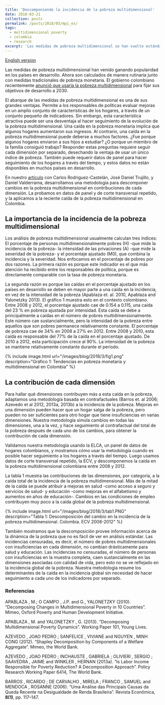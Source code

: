 ```yaml
---
title: 'Descomponiendo la incidencia de la pobreza multidimensional'
date: 2018-03-21
collection: posts
permalink: /posts/2018/03/mpi_es/
tags:
  - multidimensional poverty
  - colombia
  - research
excerpt: 'Las medidas de pobreza multidimensional se han vuelto estándar como indicadores complementarios de la pobreza en varios países. Proponemos una aplicación de metodologías existentes que descomponen agregados de bienestar, basadas en simulaciones contrafactuales, para dividir los cambios en la pobreza multidimensional en la variación atribuida a cada una de las dimensiones.' 
---
```


[English version](/posts/2018/03/mpi)

Las medidas de pobreza multidimensional han venido ganando popularidad en los países en desarrollo. Ahora son calculados de manera rutinaria junto con medidas tradicionales de pobreza monetaria. El gobierno colombiano recientemente [anunció que usaría la pobreza multidimensional](https://www.elespectador.com/economia/las-16-apuestas-del-gobierno-para-el-desarrollo-sostenible-articulo-744808) para fijar sus objetivos de desarrollo a 2030.

El abarque de las medidas de pobreza multidimensional es una de sus grandes ventajas. Permite a los responsables de políticas evaluar mejoras en un amplio conjunto de características de los hogares, a través de un conjunto pequeño de indicadores. Sin embargo, esta característica atractiva puede ser una desventaja al hacer seguimiento de la evolución de la pobreza multidimensional. Una caída en la pobreza monetaria implica que algunos hogares aumentaron sus ingresos. Al contrario, una caída en la pobreza multidimensional puede deberse a muchos factores. ¿Fue porque algunos hogares enviaron a sus hijos a estudiar? ¿O porque un miembro de la familia consiguió trabajo? Responder estas preguntas requiere seguir cada dimensión por separado, desechando la ventaja de usar un único índice de pobreza. También puede requerir datos de panel para hacer seguimiento de los hogares a través del tiempo, y estos datos no están disponibles en muchos países en desarrollo.

En nuestro [artículo](http://www.jorgeperezperez.com/files/Jorge_Perez_MPI.pdf) con Carlos Rodriguez-Castelán, José Daniel Trujillo, y Daniel Valderrama, desarrollamos una metodología para descomponer cambios en la pobreza multidimensional en contribuciones de cada dimensión. La probamos en datos de panel y de corte transversal repetido, y la aplicamos a la reciente caída de la pobreza multidimensional en Colombia. 

## La importancia de la incidencia de la pobreza multidimensional

Los análisis de pobreza multidimensional usualmente calculan tres índices: El porcentaje de personas multidimensionalmente pobres (H) -que mide la incidencia de la pobreza- la intensidad de las privaciones (A) -que mide la severidad de la pobreza- y el porcentaje ajustado (M0), que combina la incidencia y la severidad. Nos enfocamos en el porcentaje de pobres por dos razones. La primera razón es porque este indicador es el que más atención ha recibido entre los responsables de política, porque es directamente comparable con la tasa de pobreza monetaria.

La segunda razón es porque las caídas en el porcentaje ajustado en los países en desarrollo se deben en mayor parte a una caída en la incidencia, en vez de la intensidad de la pobreza (Apablaza et. al. 2010, Apablaza and Yalonetzky 2013). El gráfico 1 muestra esto en el contexto colombiano. Entre 2008 y 2012, el porcentaje ajustado cae de 0.154 a 0.115, una caída del 23 % en pobreza ajustada por intensidad. Esta caída se debe a principalmente a caídas en el número de pobres multidimensionalmente. Este número cae sustancialmente, pero la intensidad de la pobreza entre aquellos que son pobres permanece relativamente constante. El porcentaje de pobreza cae de 34% en 2008 a 27% en 2012. Entre 2008 y 2010, esta caída es responsable del 77% de la caída en el porcentaje ajustado. De 2010 a 2012, esta participación crece al 90%. La intensidad de la pobreza se mantiene relativamente constante durante el período.

{% include image.html url="/images/blog/2018/3/fig1.png" description="Gráfico 1: Tendencias en pobreza monetaria y multidimensional en Colombia" %}


## La contribución de cada dimensión

Para hallar qué dimensiones contribuyen más a esta caída en la pobreza, adaptamos una metodología basada en contrafactuales (Barros et. al 2006; Azevedo et al 2012, 2013a, 2013b) a la incidencia de la pobreza. Mejoras en una dimensión pueden hacer que un hogar salga de la pobreza, pero pueden no ser suficientes para otro hogar que tiene insuficiencias en varias dimensiones. Nuestra metodología simula cambios en todas las dimensiones, una a la vez, y hace seguimiento al contrafactual del total de la pobreza después de cada uno de los cambios, para obtener la contribución de cada dimensión.

Validamos nuestra metodología usando la ELCA, un panel de datos de hogares colombianos, y mostramos cómo usar la metodología cuando es posible hacer seguimiento a los hogares a través del tiempo. Luego usamos datos de corte transversal repetido, la ECV, y descomponemos la caída en la pobreza multidimensional colombiana entre 2008 y 2012.

La tabla 1 muestra las contribuciones de las dimensiones, por categoría, a la caída total de la incidencia de la pobreza multidimensional. Más de la mitad de la caída se puede atribuir a mejoras en salud -como acceso a seguro y servicios de salud- y educación -como mejoras en el alfabetismo y aumentos en años de educación-. Cambios en las condiciones de empleo contribuyen muy poco a la caída global de la pobreza multidimensional.

{% include image.html url="/images/blog/2018/3/tab1.PNG" description="Tabla 1: Descomposición del cambio en la incidencia de la pobreza multidimensional. Colombia. ECV 2008-2012" %}

También mostramos que la descomposición provee información acerca de la dinámica de la pobreza que no es fácil de ver en análisis estándar. Las incidencias censuradas, es decir, el número de pobres multidimensionales con insuficiencias en cada dimensión, no cambian drásticamente para salud y educación. Las incidencias no censuradas, el número de personas con insuficiencias en la muestra completa, caen sustancialmente en las dimensiones asociadas con calidad de vida, pero esto no se ve reflejado en la incidencia global de la pobreza. Nuestra metodología resume los determinantes de la caída en la incidencia global sin necesidad de hacer seguimiento a cada uno de los indicadores por separado.

### Referencias

APABLAZA , M.; O CAMPO , J.P. and G., YALONETZKY (2010). “Decomposing Changes in Multidimensional Poverty in 10 Countries”. Mimeo, Oxford Poverty and Human Development Initiative.

APABLAZA , M. and YALONETZKY , G. (2013). “Decomposing Multidimensional Poverty Dynamics”. Working Paper 101, Young Lives.

AZEVEDO , JOAO PEDRO ; SANFELICE , VIVIANE and NGUYEN , MINH CONG (2012). “Shapley Decomposition by Components of a Welfare Aggregate”. Mimeo, the World Bank.

AZEVEDO , JOAO PEDRO ; INCHAUSTE , GABRIELA ; OLIVIERI , SERGIO ; SAAVEDRA , JAIME and WINKLER , HERNAN (2013a). “Is Labor Income Responsible for Poverty Reduction? A Decomposition Approach”. Policy Research Working Paper 6414, The World Bank.

BARROS , RICARDO ; DE CARVALHO , MIRELA ; FRANCO , SAMUEL and MENDOCA , ROSANNE (2006). “Uma Análise das Principais Causas da Queda Recente na Desigualdade de Renda Brasileira”. Revista Econômica, **8(1)**, pp. 117–147.


